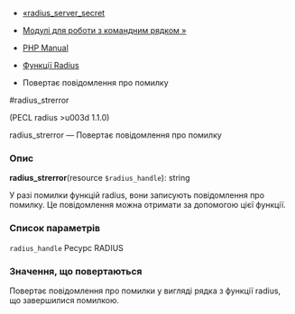 - [«radius_server_secret](function.radius-server-secret.md)
- [Модулі для роботи з командним рядком
»](refs.utilspec.cmdline.md)

- [PHP Manual](index.md)
- [Функції Radius](ref.radius.md)
- Повертає повідомлення про помилку

#radius_strerror

(PECL radius \>u003d 1.1.0)

radius_strerror — Повертає повідомлення про помилку

### Опис

**radius_strerror**(resource `$radius_handle`): string

У разі помилки функцій radius, вони записують повідомлення
про помилку. Це повідомлення можна отримати за допомогою цієї функції.

### Список параметрів

`radius_handle`
Ресурс RADIUS

### Значення, що повертаються

Повертає повідомлення про помилки у вигляді рядка з функції radius,
що завершилися помилкою.
